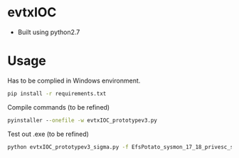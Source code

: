 # evtxIOC
- Built using python2.7

# Usage
Has to be complied in Windows environment.

```bash
pip install -r requirements.txt
```

Compile commands (to be refined)
```cmd
pyinstaller --onefile -w evtxIOC_prototypev3.py
```

Test out .exe (to be refined)
```cmd
python evtxIOC_prototypev3_sigma.py -f EfsPotato_sysmon_17_18_privesc_seimpersonate_to_system.evtx -r sysmon_efspotato_namedpipe.yml
```